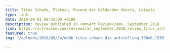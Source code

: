 ```yaml
---
title: Titus Schade, Plateau, Museum der bildenden Künste, Leipzig
type: link
date: 2018-09-01 08:42:00 +0100
description: Review published in <em>Art Review</em>, September 2018
link: https://artreview.com/reviews/ar_september_2018_review_titus_schade/
featured: true
img: "/uploads/2018/09/24/mdbk_titus_schade_die_aufstellung.300x0.1530198574.jpg"

---
```

